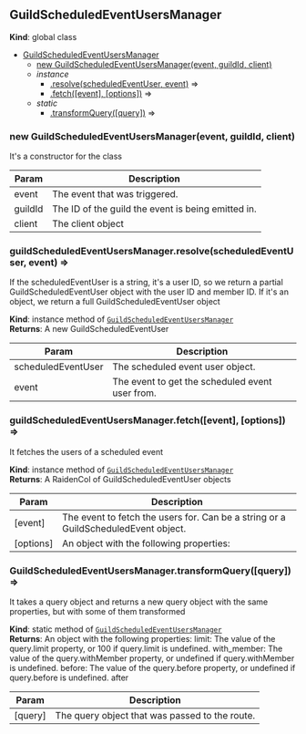 <a name="GuildScheduledEventUsersManager"></a>

## GuildScheduledEventUsersManager
**Kind**: global class  

* [GuildScheduledEventUsersManager](#GuildScheduledEventUsersManager)
    * [new GuildScheduledEventUsersManager(event, guildId, client)](#new_GuildScheduledEventUsersManager_new)
    * _instance_
        * [.resolve(scheduledEventUser, event)](#GuildScheduledEventUsersManager+resolve) ⇒
        * [.fetch([event], [options])](#GuildScheduledEventUsersManager+fetch) ⇒
    * _static_
        * [.transformQuery([query])](#GuildScheduledEventUsersManager.transformQuery) ⇒

<a name="new_GuildScheduledEventUsersManager_new"></a>

### new GuildScheduledEventUsersManager(event, guildId, client)
It's a constructor for the class


| Param | Description |
| --- | --- |
| event | The event that was triggered. |
| guildId | The ID of the guild the event is being emitted in. |
| client | The client object |

<a name="GuildScheduledEventUsersManager+resolve"></a>

### guildScheduledEventUsersManager.resolve(scheduledEventUser, event) ⇒
If the scheduledEventUser is a string, it's a user ID, so we return a partialGuildScheduledEventUser object with the user ID and member ID. If it's an object, we return a fullGuildScheduledEventUser object

**Kind**: instance method of [<code>GuildScheduledEventUsersManager</code>](#GuildScheduledEventUsersManager)  
**Returns**: A new GuildScheduledEventUser  

| Param | Description |
| --- | --- |
| scheduledEventUser | The scheduled event user object. |
| event | The event to get the scheduled event user from. |

<a name="GuildScheduledEventUsersManager+fetch"></a>

### guildScheduledEventUsersManager.fetch([event], [options]) ⇒
It fetches the users of a scheduled event

**Kind**: instance method of [<code>GuildScheduledEventUsersManager</code>](#GuildScheduledEventUsersManager)  
**Returns**: A RaidenCol of GuildScheduledEventUser objects  

| Param | Description |
| --- | --- |
| [event] | The event to fetch the users for. Can be a string or a GuildScheduledEvent object. |
| [options] | An object with the following properties: |

<a name="GuildScheduledEventUsersManager.transformQuery"></a>

### GuildScheduledEventUsersManager.transformQuery([query]) ⇒
It takes a query object and returns a new query object with the same properties, but with some ofthem transformed

**Kind**: static method of [<code>GuildScheduledEventUsersManager</code>](#GuildScheduledEventUsersManager)  
**Returns**: An object with the following properties:  limit: The value of the query.limit property, or 100 if query.limit is undefined.  with_member: The value of the query.withMember property, or undefined if query.withMember isundefined.  before: The value of the query.before property, or undefined if query.before is undefined.  after  

| Param | Description |
| --- | --- |
| [query] | The query object that was passed to the route. |

